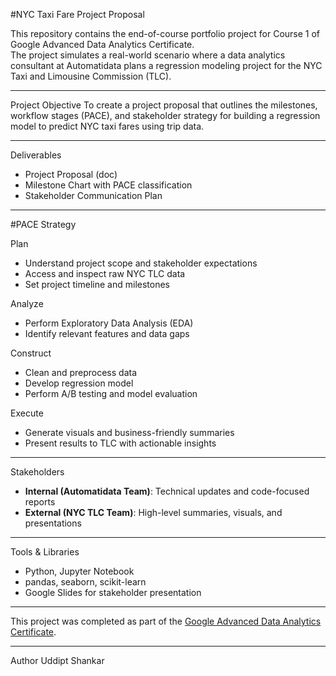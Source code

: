 #NYC Taxi Fare Project Proposal

This repository contains the end-of-course portfolio project for Course 1 of Google Advanced Data Analytics Certificate.  
The project simulates a real-world scenario where a data analytics consultant at Automatidata plans a regression modeling project for the NYC Taxi and Limousine Commission (TLC).

---

Project Objective
To create a project proposal that outlines the milestones, workflow stages (PACE), and stakeholder strategy for building a regression model to predict NYC taxi fares using trip data.

---

Deliverables
- Project Proposal (doc)
- Milestone Chart with PACE classification
- Stakeholder Communication Plan

---

#PACE Strategy

Plan
- Understand project scope and stakeholder expectations
- Access and inspect raw NYC TLC data
- Set project timeline and milestones

Analyze
- Perform Exploratory Data Analysis (EDA)
- Identify relevant features and data gaps

Construct
- Clean and preprocess data
- Develop regression model
- Perform A/B testing and model evaluation

Execute
- Generate visuals and business-friendly summaries
- Present results to TLC with actionable insights

---

Stakeholders
- **Internal (Automatidata Team)**: Technical updates and code-focused reports
- **External (NYC TLC Team)**: High-level summaries, visuals, and presentations

---

Tools & Libraries
- Python, Jupyter Notebook  
- pandas, seaborn, scikit-learn  
- Google Slides for stakeholder presentation

---

This project was completed as part of the [Google Advanced Data Analytics Certificate](https://www.coursera.org/professional-certificates/google-advanced-data-analytics).

---

Author 
Uddipt Shankar